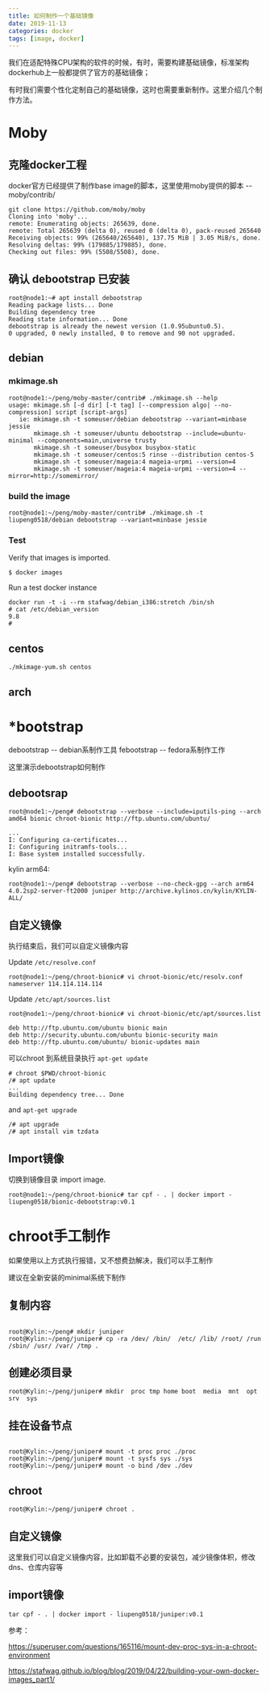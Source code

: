 ```yaml
---
title: 如何制作一个基础镜像
date: 2019-11-13
categories: docker
tags: [image, docker]
---
```

我们在适配特殊CPU架构的软件的时候，有时，需要构建基础镜像，标准架构dockerhub上一般都提供了官方的基础镜像；

有时我们需要个性化定制自己的基础镜像，这时也需要重新制作。这里介绍几个制作方法。

# Moby

## 克隆docker工程
docker官方已经提供了制作base image的脚本，这里使用moby提供的脚本 -- moby/contrib/

```
git clone https://github.com/moby/moby
Cloning into 'moby'...
remote: Enumerating objects: 265639, done.
remote: Total 265639 (delta 0), reused 0 (delta 0), pack-reused 265640
Receiving objects: 99% (265640/265640), 137.75 MiB | 3.05 MiB/s, done.
Resolving deltas: 99% (179885/179885), done.
Checking out files: 99% (5508/5508), done.
```

## 确认 debootstrap 已安装

```
root@node1:~# apt install debootstrap
Reading package lists... Done
Building dependency tree       
Reading state information... Done
debootstrap is already the newest version (1.0.95ubuntu0.5).
0 upgraded, 0 newly installed, 0 to remove and 90 not upgraded.

```


## debian

### mkimage.sh


```
root@node1:~/peng/moby-master/contrib# ./mkimage.sh --help
usage: mkimage.sh [-d dir] [-t tag] [--compression algo| --no-compression] script [script-args]
   ie: mkimage.sh -t someuser/debian debootstrap --variant=minbase jessie
       mkimage.sh -t someuser/ubuntu debootstrap --include=ubuntu-minimal --components=main,universe trusty
       mkimage.sh -t someuser/busybox busybox-static
       mkimage.sh -t someuser/centos:5 rinse --distribution centos-5
       mkimage.sh -t someuser/mageia:4 mageia-urpmi --version=4
       mkimage.sh -t someuser/mageia:4 mageia-urpmi --version=4 --mirror=http://somemirror/

```

### build the image

```
root@node1:~/peng/moby-master/contrib# ./mkimage.sh -t liupeng0518/debian debootstrap --variant=minbase jessie

```

### Test

Verify that images is imported.

```
$ docker images

```

Run a test docker instance

```
docker run -t -i --rm stafwag/debian_i386:stretch /bin/sh
# cat /etc/debian_version 
9.8
# 
```
## centos
```
./mkimage-yum.sh centos
```

## arch


# *bootstrap

debootstrap  --  debian系制作工具
febootstrap -- fedora系制作工作

这里演示debootstrap如何制作
## debootsrap


```
root@node1:~/peng# debootstrap --verbose --include=iputils-ping --arch amd64 bionic chroot-bionic http://ftp.ubuntu.com/ubuntu/

...
I: Configuring ca-certificates...
I: Configuring initramfs-tools...
I: Base system installed successfully.
```


kylin arm64:

```
root@node1:~/peng# debootstrap --verbose --no-check-gpg --arch arm64 4.0.2sp2-server-ft2000 juniper http://archive.kylinos.cn/kylin/KYLIN-ALL/

```

## 自定义镜像
执行结束后，我们可以自定义镜像内容


Update `/etc/resolve.conf`

```
root@node1:~/peng/chroot-bionic# vi chroot-bionic/etc/resolv.conf
nameserver 114.114.114.114
```

Update `/etc/apt/sources.list`

```
root@node1:~/peng/chroot-bionic# vi chroot-bionic/etc/apt/sources.list

deb http://ftp.ubuntu.com/ubuntu bionic main
deb http://security.ubuntu.com/ubuntu bionic-security main
deb http://ftp.ubuntu.com/ubuntu/ bionic-updates main
```

可以chroot 到系统目录执行 `apt-get update`

```
# chroot $PWD/chroot-bionic
/# apt update
...
Building dependency tree... Done
```

and `apt-get upgrade`

```
/# apt upgrade
/# apt install vim tzdata
```

## Import镜像

切换到镜像目录 import  image.

```
root@node1:~/peng/chroot-bionic# tar cpf - . | docker import - liupeng0518/bionic-debootstrap:v0.1
```


# chroot手工制作

如果使用以上方式执行报错，又不想费劲解决，我们可以手工制作

建议在全新安装的minimal系统下制作

## 复制内容
```

root@Kylin:~/peng# mkdir juniper
root@Kylin:~/peng/juniper# cp -ra /dev/ /bin/  /etc/ /lib/ /root/ /run /sbin/ /usr/ /var/ /tmp . 
```
## 创建必须目录
```
root@Kylin:~/peng/juniper# mkdir  proc tmp home boot  media  mnt  opt  srv  sys 
```

## 挂在设备节点

```

root@Kylin:~/peng/juniper# mount -t proc proc ./proc
root@Kylin:~/peng/juniper# mount -t sysfs sys ./sys
root@Kylin:~/peng/juniper# mount -o bind /dev ./dev

```

## chroot

```
root@Kylin:~/peng/juniper# chroot .
```

## 自定义镜像

这里我们可以自定义镜像内容，比如卸载不必要的安装包，减少镜像体积，修改dns、仓库内容等


## import镜像

```
tar cpf - . | docker import - liupeng0518/juniper:v0.1
```


参考：

https://superuser.com/questions/165116/mount-dev-proc-sys-in-a-chroot-environment

https://stafwag.github.io/blog/blog/2019/04/22/building-your-own-docker-images_part1/ 